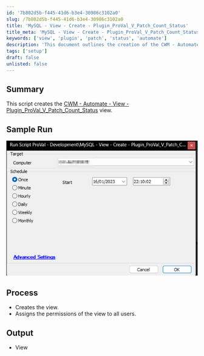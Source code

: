 ```yaml
---
id: '7b802d5b-f445-41d6-b3e4-30986c3102a0'
slug: /7b802d5b-f445-41d6-b3e4-30986c3102a0
title: 'MySQL - View - Create - Plugin_ProVal_V_Patch_Count_Status'
title_meta: 'MySQL - View - Create - Plugin_ProVal_V_Patch_Count_Status'
keywords: ['view', 'plugin', 'patch', 'status', 'automate']
description: 'This document outlines the creation of the CWM - Automate - View - Plugin_ProVal_V_Patch_Count_Status view, detailing the process, sample run, and output involved in the setup.'
tags: ['setup']
draft: false
unlisted: false
---
```


## Summary

This script creates the [CWM - Automate - View - Plugin_ProVal_V_Patch_Count_Status](/docs/c1fad1cd-7320-472e-b20e-3d8fa620f0db) view.

## Sample Run

![Sample Run](../../../static/img/docs/7b802d5b-f445-41d6-b3e4-30986c3102a0/image_1.png)

## Process

- Creates the view.
- Assigns the permissions of the view to all users.

## Output

- View

